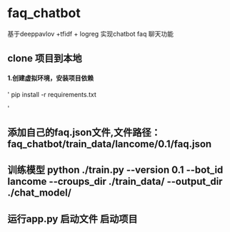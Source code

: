 # faq_chatbot
基于deeppavlov +tfidf + logreg 实现chatbot faq 聊天功能

## clone 项目到本地

#### 1.创建虚拟环境，安装项目依赖
'
pip install -r requirements.txt

'


## 添加自己的faq.json文件,文件路径：faq_chatbot/train_data/lancome/0.1/faq.json

## 训练模型 python ./train.py --version 0.1 --bot_id lancome --croups_dir ./train_data/ --output_dir ./chat_model/


## 运行app.py 启动文件 启动项目
